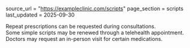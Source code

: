 source_url = "https://exampleclinic.com/scripts"
page_section = scripts
last_updated = 2025-09-30

Repeat prescriptions can be requested during consultations.  
Some simple scripts may be renewed through a telehealth appointment.  
Doctors may request an in-person visit for certain medications.
